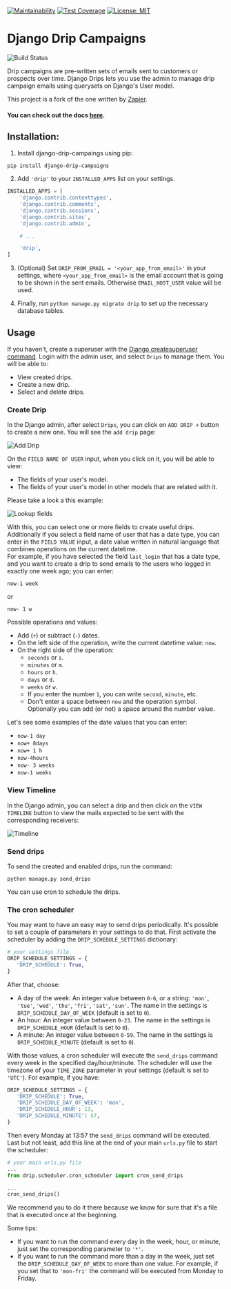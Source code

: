 [![Maintainability](https://api.codeclimate.com/v1/badges/5240f5a755d873846f8f/maintainability)](https://codeclimate.com/repos/5f0c9d52db4bad011400189e/maintainability)
[![Test Coverage](https://api.codeclimate.com/v1/badges/5240f5a755d873846f8f/test_coverage)](https://codeclimate.com/repos/5f0c9d52db4bad011400189e/test_coverage)
[![License: MIT](https://img.shields.io/badge/License-MIT-yellow.svg)](https://opensource.org/licenses/MIT)

# Django Drip Campaigns

![Build Status](https://github.com/rootstrap/django-drip-campaigns/actions/workflows/drip-django.yaml/badge.svg?branch=master)

Drip campaigns are pre-written sets of emails sent to customers or prospects over time. Django Drips lets you use the admin to manage drip campaign emails using querysets on Django's User model.

This project is a fork of the one written by [Zapier](https://zapier.com/z/qO/).

#### You can check out the docs [here](https://django-drip-campaigns.readthedocs.io/en/latest/).

## Installation:

1. Install django-drip-campaings using pip:

```
pip install django-drip-campaigns
```

2. Add `'drip'` to your `INSTALLED_APPS` list on your settings.

```python
INSTALLED_APPS = [
    'django.contrib.contenttypes',
    'django.contrib.comments',
    'django.contrib.sessions',
    'django.contrib.sites',
    'django.contrib.admin',

    # ...

    'drip',
]
```

3. (Optional) Set `DRIP_FROM_EMAIL = '<your_app_from_email>'` in your settings, where `<your_app_from_email>` is the email account that is going to be shown in the sent emails. Otherwise `EMAIL_HOST_USER` value will be used.

4. Finally, run `python manage.py migrate drip` to set up the necessary database tables.

## Usage

If you haven't, create a superuser with the [Django createsuperuser command](https://docs.djangoproject.com/en/3.0/intro/tutorial02/#creating-an-admin-user). Login with the admin user, and select `Drips` to manage them. You will be able to:

- View created drips.
- Create a new drip.
- Select and delete drips.

### Create Drip

In the Django admin, after select `Drips`, you can click on `ADD DRIP +` button to create a new one. You will see the `add drip` page:

![Add Drip](https://raw.githubusercontent.com/rootstrap/django-drip-campaigns/master/docs/images/add_drip_page.png)

On the `FIELD NAME OF USER` input, when you click on it, you will be able to view:

- The fields of your user's model.
- The fields of your user's model in other models that are related with it.

Please take a look a this example:

![Lookup fields](https://raw.githubusercontent.com/rootstrap/django-drip-campaigns/master/docs/images/users_lookup_fields.png)

With this, you can select one or more fields to create useful drips.  
Additionally if you select a field name of user that has a date type, you can enter in the `FIELD VALUE` input, a date value written in natural language that combines operations on the current datetime.  
For example, if you have selected the field `last_login` that has a date type, and you want to create a drip to send emails to the users who logged in exactly one week ago; you can enter:

```
now-1 week
```

or

```
now- 1 w
```

Possible operations and values:

- Add (`+`) or subtract (`-`) dates.
- On the left side of the operation, write the current datetime value: `now`.
- On the right side of the operation:
  - `seconds` or `s`.
  - `minutes` or `m`.
  - `hours` or `h`.
  - `days` or `d`.
  - `weeks` or `w`.
  - If you enter the number `1`, you can write `second`, `minute`, etc.
  - Don't enter a space between `now` and the operation symbol. Optionally you can add (or not) a space around the number value.

Let's see some examples of the date values that you can enter:

- `now-1 day`
- `now+ 8days`
- `now+ 1 h`
- `now-4hours`
- `now- 3 weeks`
- `now-1 weeks`

### View Timeline

In the Django admin, you can select a drip and then click on the `VIEW TIMELINE` button to view the mails expected to be sent with the corresponding receivers:

![Timeline](https://raw.githubusercontent.com/rootstrap/django-drip-campaigns/master/docs/images/view_timeline.png)

### Send drips

To send the created and enabled drips, run the command:

```
python manage.py send_drips
```

You can use cron to schedule the drips.

### The cron scheduler

You may want to have an easy way to send drips periodically. It's possible to set a couple of parameters in your settings to do that. First activate the scheduler by adding the `DRIP_SCHEDULE_SETTINGS` dictionary:

```python
# your settings file
DRIP_SCHEDULE_SETTINGS = {
   'DRIP_SCHEDULE': True,
}

```

After that, choose:

- A day of the week: An integer value between `0-6`, or a string: `'mon'`, `'tue'`, `'wed'`, `'thu'`, `'fri'`, `'sat'`, `'sun'`. The name in the settings is `DRIP_SCHEDULE_DAY_OF_WEEK` (default is set to `0`).
- An hour: An integer value between `0-23`. The name in the settings is `DRIP_SCHEDULE_HOUR` (default is set to `0`).
- A minute: An integer value between `0-59`. The name in the settings is `DRIP_SCHEDULE_MINUTE` (default is set to `0`).

With those values, a cron scheduler will execute the `send_drips` command every week in the specified day/hour/minute. The scheduler will use the timezone of your `TIME_ZONE` parameter in your settings (default is set to `'UTC'`). For example, if you have:

```python
DRIP_SCHEDULE_SETTINGS = {
   'DRIP_SCHEDULE': True,
   'DRIP_SCHEDULE_DAY_OF_WEEK': 'mon',
   'DRIP_SCHEDULE_HOUR': 13,
   'DRIP_SCHEDULE_MINUTE': 57,
}
```

Then every Monday at 13:57 the `send_drips` command will be executed.  
Last but not least, add this line at the end of your main `urls.py` file to start the scheduler:

```python
# your main urls.py file
...
from drip.scheduler.cron_scheduler import cron_send_drips

...
cron_send_drips()
```

We recommend you to do it there because we know for sure that it's a file that is executed once at the beginning.

Some tips:

- If you want to run the command every day in the week, hour, or minute, just set the corresponding parameter to `'*'`.
- If you want to run the command more than a day in the week, just set the `DRIP_SCHEDULE_DAY_OF_WEEK` to more than one value. For example, if you set that to `'mon-fri'` the command will be executed from Monday to Friday.
